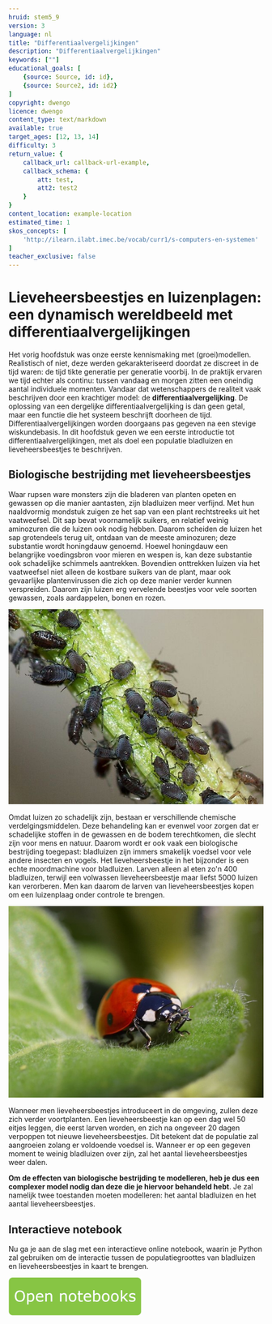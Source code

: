```yaml
---
hruid: stem5_9
version: 3
language: nl
title: "Differentiaalvergelijkingen"
description: "Differentiaalvergelijkingen"
keywords: [""]
educational_goals: [
    {source: Source, id: id}, 
    {source: Source2, id: id2}
]
copyright: dwengo
licence: dwengo
content_type: text/markdown
available: true
target_ages: [12, 13, 14]
difficulty: 3
return_value: {
    callback_url: callback-url-example,
    callback_schema: {
        att: test,
        att2: test2
    }
}
content_location: example-location
estimated_time: 1
skos_concepts: [
    'http://ilearn.ilabt.imec.be/vocab/curr1/s-computers-en-systemen'
]
teacher_exclusive: false
---
```

# Lieveheersbeestjes en luizenplagen: een dynamisch wereldbeeld met differentiaalvergelijkingen

Het vorig hoofdstuk was onze eerste kennismaking met (groei)modellen. Realistisch of niet, deze werden gekarakteriseerd doordat ze discreet in de tijd waren: de tijd tikte generatie per generatie voorbij. In de praktijk ervaren we tijd echter als continu: tussen vandaag en morgen zitten een oneindig aantal individuele momenten. Vandaar dat wetenschappers de realiteit vaak beschrijven door een krachtiger model: de **differentiaalvergelijking**. De oplossing van een dergelijke differentiaalvergelijking is dan geen getal, maar een functie die het systeem beschrijft doorheen de tijd. Differentiaalvergelijkingen worden doorgaans pas gegeven na een stevige wiskundebasis. In dit hoofdstuk geven we een eerste introductie tot differentiaalvergelijkingen, met als doel een populatie bladluizen en lieveheersbeestjes te beschrijven.

## Biologische bestrijding met lieveheersbeestjes

Waar rupsen ware monsters zijn die bladeren van planten opeten en gewassen op die manier aantasten, zijn bladluizen meer verfijnd. Met hun naaldvormig mondstuk zuigen ze het sap van een plant rechtstreeks uit het vaatweefsel. Dit sap bevat voornamelijk suikers, en relatief weinig aminozuren die de luizen ook nodig hebben. Daarom scheiden de luizen het sap grotendeels terug uit, ontdaan van de meeste aminozuren; deze substantie wordt honingdauw genoemd. Hoewel honingdauw een belangrijke voedingsbron voor mieren en wespen is, kan deze substantie ook schadelijke schimmels aantrekken. Bovendien onttrekken luizen via het vaatweefsel niet alleen de kostbare suikers van de plant, maar ook gevaarlijke plantenvirussen die zich op deze manier verder kunnen verspreiden. Daarom zijn luizen erg vervelende beestjes voor vele soorten gewassen, zoals aardappelen, bonen en rozen.

![Bladluis](embed/bladluis.jpg "https://commons.wikimedia.org/wiki/File:Aphids_May_2010-2.jpg")

Omdat luizen zo schadelijk zijn, bestaan er verschillende chemische verdelgingsmiddelen. Deze behandeling kan er evenwel voor zorgen dat er schadelijke stoffen in de gewassen en de bodem terechtkomen, die slecht zijn voor mens en natuur. Daarom wordt er ook vaak een biologische bestrijding toegepast: bladluizen zijn immers smakelijk voedsel voor vele andere insecten en vogels. Het lieveheersbeestje in het bijzonder is een echte moordmachine voor bladluizen. Larven alleen al eten zo'n 400 bladluizen, terwijl een volwassen lieveheersbeestje maar liefst 5000 luizen kan verorberen. Men kan daarom de larven van lieveheersbeestjes kopen om een luizenplaag onder controle te brengen.

![Lieveheersbeestje](embed/lieveheersbeestje.jpg "https://upload.wikimedia.org/wikipedia/commons/4/42/Ladybug.jpg")

Wanneer men lieveheersbeestjes introduceert in de omgeving, zullen deze zich verder voortplanten. Een lieveheersbeestje kan op een dag wel 50 eitjes leggen, die eerst larven worden, en zich na ongeveer 20 dagen verpoppen tot nieuwe lieveheersbeestjes. Dit betekent dat de populatie zal aangroeien zolang er voldoende voedsel is. Wanneer er op een gegeven moment te weinig bladluizen over zijn, zal het aantal lieveheersbeestjes weer dalen.

**Om de effecten van biologische bestrijding te modelleren, heb je dus een complexer model nodig dan deze die je hiervoor behandeld hebt**. Je zal namelijk twee toestanden moeten modelleren: het aantal bladluizen en het aantal lieveheersbeestjes.

## Interactieve notebook

Nu ga je aan de slag met een interactieve online notebook, waarin je Python zal gebruiken om de interactie tussen de populatiegroottes van bladluizen en lieveheersbeestjes in kaart te brengen.

[![Knop](embed/knop.png "Knop")](https://kiks.ilabt.imec.be/jupyterhub/?id=6010 "Insect Lesliematrix")

